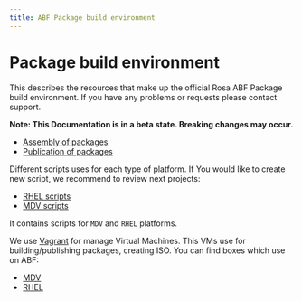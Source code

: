 ```yaml
---
title: ABF Package build environment
---
```


# Package build environment

This describes the resources that make up the official Rosa ABF Package build environment. If you have any problems or requests please contact support.

**Note: This Documentation is in a beta state. Breaking changes may occur.**

* [Assembly of packages](/abf/scripts/assembly_of_packages/)
* [Publication of packages](/abf/scripts/publication_of_packages/)

Different scripts uses for each type of platform. If You would like to create new script, we recommend to review next projects:

* [RHEL scripts](https://abf.rosalinux.ru/abf/rhel-scripts)
* [MDV scripts](https://abf.rosalinux.ru/abf/mdv-scripts)

It contains scripts for `MDV` and `RHEL` platforms.

We use [Vagrant](http://docs-v1.vagrantup.com/v1/docs/boxes.html) for manage Virtual Machines. This VMs use for building/publishing packages, creating ISO. You can find boxes which use on ABF:

* [MDV](http://file-store.rosalinux.ru/api/v1/file_stores/60fe76919127188489b997a5c4eb3129dd373081)
* [RHEL](http://file-store.rosalinux.ru/api/v1/file_stores/574ff9ea966bd5d0c521c83029f3b9e2fc94377b)